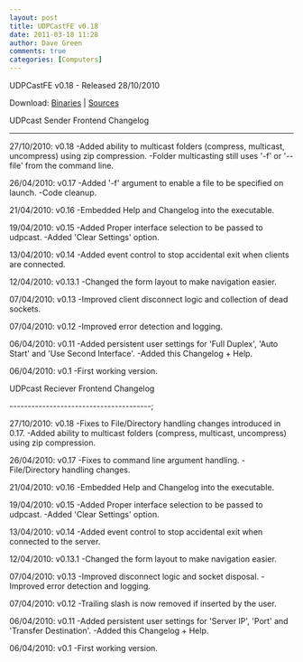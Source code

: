 ```yaml
---
layout: post
title: UDPCastFE v0.18
date: 2011-03-18 11:28
author: Dave Green
comments: true
categories: [Computers]
---
```

UDPCastFE v0.18 - Released 28/10/2010

Download: [Binaries](../assets/computers/UDPCastFE0.18-bin.zip) | [Sources](../assets/computers/UDPCastFE0.18-src.zip)

UDPcast Sender Frontend Changelog

---------------------------------
27/10/2010: v0.18
-Added ability to multicast folders (compress, multicast, uncompress) using zip compression.
-Folder multicasting still uses '-f' or '--file' from the command line.

26/04/2010: v0.17
-Added '-f' argument to enable a file to be specified on launch.
-Code cleanup.

21/04/2010: v0.16
-Embedded Help and Changelog into the executable.

19/04/2010: v0.15
-Added Proper interface selection to be passed to udpcast.
-Added 'Clear Settings' option.

13/04/2010: v0.14
-Added event control to stop accidental exit when clients are connected.

12/04/2010: v0.13.1
-Changed the form layout to make navigation easier.

07/04/2010: v0.13
-Improved client disconnect logic and collection of dead sockets.

07/04/2010: v0.12
-Improved error detection and logging.

06/04/2010: v0.11
-Added persistent user settings for 'Full Duplex', 'Auto Start' and 'Use Second Interface'.
-Added this Changelog + Help.

06/04/2010: v0.1
-First working version.

UDPcast Reciever Frontend Changelog

---------------------------------------;

27/10/2010: v0.18
-Fixes to File/Directory handling changes introduced in 0.17.
-Added ability to multicast folders (compress, multicast, uncompress) using zip compression.

26/04/2010: v0.17
-Fixes to command line argument handling.
-File/Directory handling changes.

21/04/2010: v0.16
-Embedded Help and Changelog into the executable.

19/04/2010: v0.15
-Added Proper interface selection to be passed to udpcast.
-Added 'Clear Settings' option.

13/04/2010: v0.14
-Added event control to stop accidental exit when connected to the server.

12/04/2010: v0.13.1
-Changed the form layout to make navigation easier.

07/04/2010: v0.13
-Improved disconnect logic and socket disposal.
-Improved error detection and logging.

07/04/2010: v0.12
-Trailing slash is now removed if inserted by the user.

06/04/2010: v0.11
-Added persistent user settings for 'Server IP', 'Port' and 'Transfer Destination'.
-Added this Changelog + Help.

06/04/2010: v0.1
-First working version.
